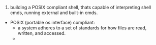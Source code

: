 1. building a POSIX compliant shell, thats capable of interpreting shell cmds, running external and built-in cmds.

  - POSIX (portable os interface) compliant:
    * a system adheres to a set of standards for how files are read, written, and accessed.
    * 


